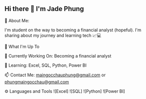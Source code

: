 ## Hi there 👋 I'm Jade Phung  

🌟 About Me:

I'm student on the way to becoming a financial analyst (hopeful). I'm sharing about my journey and learning tech 📈💻 

👩 What I'm Up To 

🌱 Currently Working On: Becoming a financial analyst 

📘 Learning: Excel, SQL, Python, Power BI 

📫 Contact Me: maingocchauphung@gmail.com or phungmaingocchau@gmail.com 

⚙️ Languages and Tools ![Excel] ![SQL] ![Python] ![Power BI]

